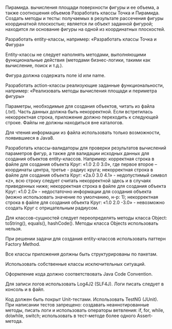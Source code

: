 
Пирамида. вычисления площади поверхности фигуры и ее объема, а также соотношения объемов Разработать классы Точка и Пирамида. Создать методы и тесты:
получаемых в результате рассечения фигуры координатной плоскостью; является ли
объект заданной фигурой; находится ли основание фигуры на одной из координатных
плоскостей.

Разработать entity-классы, например: «Разработать классы Точка и Фигура»

Entity-классы не следует наполнять методами, выполняющими функциональные действия (методами бизнес-логики, такими как вычисление, поиск и т.д.).

Фигура должна содержать поле id или name.

Разработать action-классы реализующие заданные функциональности, например: «Реализовать методы вычисления площади и периметра фигуры»

Параметры, необходимые для создания объектов, читать из файла (.txt). Часть данных должна быть некорректной. Если встретилась некорректная строка, приложение должно переходить к следующей строке. Файлы не должны находиться вне каталогов.

Для чтения информации из файла использовать только возможности, появившиеся в Java8.

Разработать классы-валидаторы для проверки результатов вычислений параметров фигур, а также для валидации исходных данных для создания объектов entity-классов. Например: корректная строка в файле для создания объекта Круг: «1.0 2.0 3.0», где первое второе – координаты центра, третье - радиус круга; некорректная строка в файле для создания объекта Круг: «2a.0 3.0 4.1» - недопустимый символ «z», всю строку следует считать некорректной здесь и в случаях приведенных ниже; некорректная строка в файле для создания объекта Круг: «1.0 2.0» - недостаточно информации для создания объекта (можно использовать значение по умолчанию, н-р: 1); некорректная строка в файле для создания объекта Круг: «1.0 2.0 -3.0» - невозможно создать Круг с отрицательным радиусом.

Для классов-сущностей следует переопределять методы класса Object: toString(), equals(), hashCode(). Методы класса Objects использовать нельзя.

При решении задачи для создания entity-классов использовать паттерн Factory Method.

Все классы приложения должны быть структурированы по пакетам.

Использовать собственные классы исключительных ситуаций.

Оформление кода должно соответствовать Java Code Convention.

Для записи логов использовать Log4J2 (SLF4J). Логи писать следует в консоль и в файл.

Код должен быть покрыт Unit-тестами. Использовать TestNG (JUnit). При написании тестов запрещено: создавать неаннотированные методы, писать логи и использовать операторы ветвления: if, for, while, do\while, switch; использовать в тест-методе более одного Assert- метода.

